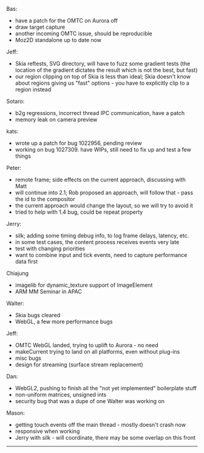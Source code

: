 Bas:
* have a patch for the OMTC on Aurora off
* draw target capture
* another incoming OMTC issue, should be reproducible
* Moz2D standalone up to date now

Jeff:
* Skia reftests, SVG directory, will have to fuzz some gradient tests (the location of the gradient dictates the result which is not the best, but fast)
* our region clipping on top of Skia is less than ideal; Skia doesn't know about regions giving us "fast" options - you have to explicitly clip to a region instead

Sotaro:
* b2g regressions, incorrect thread IPC communication, have a patch
* memory leak on camera preview

kats:
* wrote up a patch for bug 1022956, pending review
* working on bug 1027309. have WIPs, still need to fix up and test a few things

Peter:
* remote frame; side effects on the current approach, discussing with Matt
* will continue into 2.1; Rob proposed an approach, will follow that - pass the id to the compositor
* the current approach would change the layout, so we will try to avoid it
* tried to help with 1.4 bug, could be repeat property

Jerry:
* silk; adding some timing debug info, to log frame delays, latency, etc.
* in some test cases, the content process receives events very late
* test with changing priorities
* want to combine input and tick events, need to capture performance data first

Chiajung
* imagelib for dynamic_texture support of ImageElement
* ARM MM Seminar in APAC

Walter:
* Skia bugs cleared
* WebGL, a few more performance bugs

Jeff:
* OMTC WebGL landed, trying to uplift to Aurora - no need
* makeCurrent trying to land on all platforms, even without plug-ins
* misc bugs
* design for streaming (surface stream replacement)

Dan:
* WebGL2, pushing to finish all the "not yet implemented" boilerplate stuff
* non-uniform matrices, unsigned ints
* security bug that was a dupe of one Walter was working on

Mason:
* getting touch events off the main thread - mostly doesn't crash now
* responsive when working
* Jerry with silk - will coordinate, there may be some overlap on this front

________________


